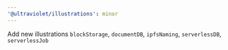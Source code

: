 ```yaml
---
'@ultraviolet/illustrations': minor
---
```


Add new illustrations `blockStorage`, `documentDB`, `ipfsNaming`, `serverlessDB`, `serverlessJob`
